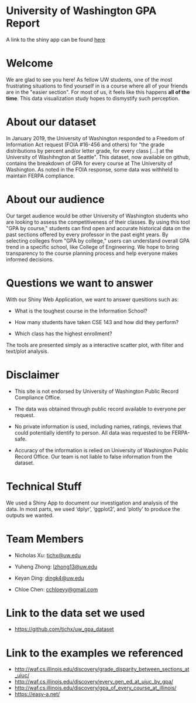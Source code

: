 # University of Washington GPA Report

A link to the shiny app can be found [here](https://tichx.shinyapps.io/finalproj/)

# Welcome

We are glad to see you here! As fellow UW students, one of the most frustrating situations to find yourself in is a course where all of your friends are in the "easier section". For most of us, it feels like this happens __all of the time__. This data visualization study hopes to dismystify such perception. 

# About our dataset

In January 2019, the University of Washington responded to a Freedom of Information Act request (FOIA #16-456 and others) for "the grade distributions by percent and/or letter grade, for every class [...] at the University of Washihngton at Seattle". This dataset, now available on github, contains the breakdown of GPA for every course at The University of Washington. As noted in the FOIA response, some data was withheld to maintain FERPA compliance. 

# About our audience

Our target audience would be other University of Washington students who are looking to assess the competitiveness of their classes. By using this tool "GPA by course," students can find open and accurate historical data on the past sections offered by every professor in the past eight years. By selecting colleges from "GPA by college," users can understand overall GPA trend in a specific school, like College of Engineering. We hope to bring transparency to the course planning process and help everyone makes informed decisions.

# Questions we want to answer

With our Shiny Web Application, we want to answer quesitions such as:

* What is the toughest course in the Information School?

* How many students have taken CSE 143 and how did they perform?

* Which class has the highest enrollment?

The tools are presented simply as a interactive scatter plot, with filter and text/plot analysis.


# Disclaimer

* This site is not endorsed by University of Washington Public Record Compliance Office.

* The data was obtained through public record available to everyone per request.

* No private information is used, including names, ratings, reviews that could potentially identify to person. All data was requested to be FERPA-safe.

* Accuracy of the information is relied on University of Washington Public Record Office. Our team is not liable to false information from the dataset.

# Technical Stuff

We used a Shiny App to document our investigation and analysis of the data. In most parts, we used ‘dplyr’, ‘ggplot2’, and ‘plotly’ to produce the outputs we wanted. 

# Team Members

* Nicholas Xu: tichx@uw.edu

* Yuheng Zhong: lzhong13@uw.edu

* Keyan Ding: dingk4@uw.edu

* Chloe Chen: cchloeyy@gmail.com

# Link to the data set we used
* https://github.com/tichx/uw_gpa_dataset

# Link to the examples we referenced
* http://waf.cs.illinois.edu/discovery/grade_disparity_between_sections_at_uiuc/
* http://waf.cs.illinois.edu/discovery/every_gen_ed_at_uiuc_by_gpa/
* http://waf.cs.illinois.edu/discovery/gpa_of_every_course_at_illinois/
* https://easy-a.net/
